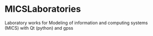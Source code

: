 # MICSLaboratories
Laboratory works for Modeling of information and computing systems (MICS) with Qt (python) and gpss
